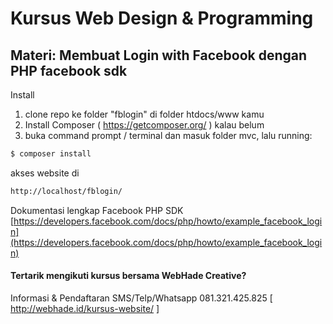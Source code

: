 # Kursus Web Design & Programming

## Materi: Membuat Login with Facebook dengan PHP facebook sdk

Install

1. clone repo ke folder "fblogin" di folder htdocs/www kamu
2. Install Composer ( https://getcomposer.org/ ) kalau belum
4. buka command prompt / terminal dan masuk folder mvc, lalu running:

```sh
$ composer install
```

akses website di

```sh
http://localhost/fblogin/
```

Dokumentasi lengkap Facebook PHP SDK
[https://developers.facebook.com/docs/php/howto/example_facebook_login](https://developers.facebook.com/docs/php/howto/example_facebook_login)

#### Tertarik mengikuti kursus bersama WebHade Creative?

Informasi & Pendaftaran
SMS/Telp/Whatsapp 081.321.425.825
[ http://webhade.id/kursus-website/ ]